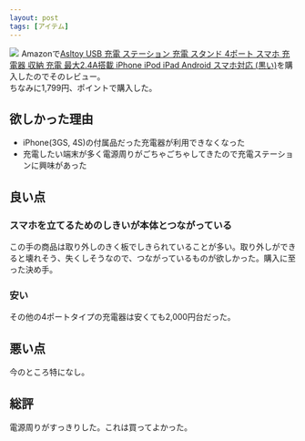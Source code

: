 ```yaml
---
layout: post
tags: [アイテム]
---
```


<a class="is-pulled-right" target="_blank"  href="https://www.amazon.co.jp/gp/product/B074VRW5LB/ref=as_li_tl?ie=UTF8&camp=247&creative=1211&creativeASIN=B074VRW5LB&linkCode=as2&tag=tekiomomono-22&linkId=28fdbc3fec3afd574cff0685353f1a77"><img border="0" src="//ws-fe.amazon-adsystem.com/widgets/q?_encoding=UTF8&MarketPlace=JP&ASIN=B074VRW5LB&ServiceVersion=20070822&ID=AsinImage&WS=1&Format=_SL600_&tag=tekiomomono-22" ></a><img src="//ir-jp.amazon-adsystem.com/e/ir?t=tekiomomono-22&l=am2&o=9&a=B074VRW5LB" width="1" height="1" border="0" alt="" style="border:none !important; margin:0px !important;" />
Amazonで[Asltoy USB 充電 ステーション 充電 スタンド 4ポート スマホ 充電器 収納 充電 最大2.4A搭載 iPhone iPod iPad Android スマホ対応 (黒い)](https://www.amazon.co.jp/gp/product/B074VRW5LB/ref=as_li_tl?ie=UTF8&camp=247&creative=1211&creativeASIN=B074VRW5LB&linkCode=as2&tag=tekiomomono-22&linkId=28fdbc3fec3afd574cff0685353f1a77)を購入したのでそのレビュー。  
ちなみに1,799円、ポイントで購入した。

## 欲しかった理由
* iPhone(3GS, 4S)の付属品だった充電器が利用できなくなった
* 充電したい端末が多く電源周りがごちゃごちゃしてきたので充電ステーションに興味があった

## 良い点
### スマホを立てるためのしきいが本体とつながっている
この手の商品は取り外しのきく板でしきられていることが多い。取り外しができると壊れそう、失くしそうなので、つながっているものが欲しかった。購入に至った決め手。

### 安い
その他の4ポートタイプの充電器は安くても2,000円台だった。

## 悪い点
今のところ特になし。

## 総評
電源周りがすっきりした。これは買ってよかった。

